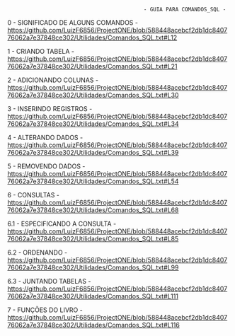                                               - GUIA PARA COMANDOS_SQL - 

0 - SIGNIFICADO DE ALGUNS COMANDOS - 
https://github.com/LuizF6856/ProjectONE/blob/588448acebcf2db1dc840776062a7e37848ce302/Utilidades/Comandos_SQL.txt#L12

1 - CRIANDO TABELA - 
https://github.com/LuizF6856/ProjectONE/blob/588448acebcf2db1dc840776062a7e37848ce302/Utilidades/Comandos_SQL.txt#L21

2 - ADICIONANDO COLUNAS - 
https://github.com/LuizF6856/ProjectONE/blob/588448acebcf2db1dc840776062a7e37848ce302/Utilidades/Comandos_SQL.txt#L30

3 - INSERINDO REGISTROS - 
https://github.com/LuizF6856/ProjectONE/blob/588448acebcf2db1dc840776062a7e37848ce302/Utilidades/Comandos_SQL.txt#L34

4 - ALTERANDO DADOS - 
https://github.com/LuizF6856/ProjectONE/blob/588448acebcf2db1dc840776062a7e37848ce302/Utilidades/Comandos_SQL.txt#L39

5 - REMOVENDO DADOS - 
https://github.com/LuizF6856/ProjectONE/blob/588448acebcf2db1dc840776062a7e37848ce302/Utilidades/Comandos_SQL.txt#L54

6 - CONSULTAS - 
https://github.com/LuizF6856/ProjectONE/blob/588448acebcf2db1dc840776062a7e37848ce302/Utilidades/Comandos_SQL.txt#L68

6.1 - ESPECIFICANDO A CONSULTA - 
https://github.com/LuizF6856/ProjectONE/blob/588448acebcf2db1dc840776062a7e37848ce302/Utilidades/Comandos_SQL.txt#L85

6.2 - ORDENANDO - 
https://github.com/LuizF6856/ProjectONE/blob/588448acebcf2db1dc840776062a7e37848ce302/Utilidades/Comandos_SQL.txt#L99

6.3 - JUNTANDO TABELAS - 
https://github.com/LuizF6856/ProjectONE/blob/588448acebcf2db1dc840776062a7e37848ce302/Utilidades/Comandos_SQL.txt#L111

7 - FUNÇÕES DO LIVRO - 
https://github.com/LuizF6856/ProjectONE/blob/588448acebcf2db1dc840776062a7e37848ce302/Utilidades/Comandos_SQL.txt#L116
